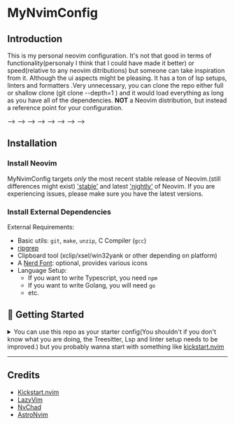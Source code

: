 # MyNvimConfig

## Introduction

This is my personal neovim configuration.
It's not that good in terms of functionality(personaly I think that I could have made it better) or speed(relative to any neovim ditributions) but someone can take inspiration from it. 
Although the ui aspects might be pleasing. It has a ton of lsp setups, linters and formatters .Very unnecessary, you can clone the repo either full or shallow clone (git clone --depth=1 <filename>) and it would load everything as long as you have all of the dependencies.
**NOT** a Neovim distribution, but instead a reference point for your configuration.
<!-- ## Requirements -->
<!---->
<!-- - Neovim >= 0.10.0(Currenly I'm using v0.11.0-dev-574+g0c2860d9e) -->
<!-- - Treesitter -->
<!-- <!-- - LSP --> -->
<!-- <!-- - Formatters --> -->
<!-- <!-- - Linters --> -->
<!-- <!-- - Autocompletion --> -->
<!-- <!-- - Telescope --> -->
<!-- <!-- - Oil --> -->
<!-- <!-- - Gitsigns --> -->
<!-- <!-- - Gitgutter --> -->
<!-- - Git(prefered) -->
<!-- - C/C++ Compiler -->
<!-- - Pip -->
<!-- - Node -->
<!-- - Cargo -->
<!---->
## Installation
### Install Neovim

MyNvimConfig targets *only* the most recent stable release of Neovim.(still differences might exist)
['stable'](https://github.com/neovim/neovim/releases/tag/stable) and latest
['nightly'](https://github.com/neovim/neovim/releases/tag/nightly) of Neovim.
If you are experiencing issues, please make sure you have the latest versions.
### Install External Dependencies

External Requirements:
- Basic utils: `git`, `make`, `unzip`, C Compiler (`gcc`)
- [ripgrep](https://github.com/BurntSushi/ripgrep#installation)
- Clipboard tool (xclip/xsel/win32yank or other depending on platform)
- A [Nerd Font](https://www.nerdfonts.com/): optional, provides various icons
  <!-- - if you have it set `vim.g.have_nerd_font` in `init.lua` to true -->
- Language Setup:
  - If you want to write Typescript, you need `npm`
  - If you want to write Golang, you will need `go`
  - etc.

## 🚀 Getting Started

<!-- You can find a starter template for **LazyVim** [here](https://github.com/LazyVim/starter) -->

<!-- <details><summary>Try it with Docker</summary> -->
<!---->
<!-- ```sh -->
<!-- docker run -w /root -it --rm alpine:edge sh -uelic ' -->
<!--   apk add git lazygit neovim ripgrep alpine-sdk --update -->
<!--   git clone https://github.com/LazyVim/starter ~/.config/nvim -->
<!--   cd ~/.config/nvim -->
<!--   nvim -->
<!-- ' -->
<!-- ``` -->
<!---->
<!-- </details> -->

<details><summary>You can use this repo as your starter config(You shouldn't if you don't know what you are doing, the Treesitter, Lsp and linter setup needs to be improved.) but you probably wanna start with something like <a href="https://github.com/nvim-lua/kickstart.nvim">kickstart.nvim</a></summary>

- Make a backup of your current Neovim files:

  ```sh
  mv ~/.config/nvim ~/.config/nvim.bak
  mv ~/.local/share/nvim ~/.local/share/nvim.bak
  ```

- Clone the repo:

  ```sh
  git clone https://github.com/mmj2023/MyNvimConfig ~/.config/nvim
  ```
  Or, if you just use the latest version:

  ```sh
  git clone --depth=1 https://github.com/mmj2023/MyNvimConfig ~/.config/nvim
  ```

- Remove the `.git` folder, so you can add it to your own repo later

  ```sh
  rm -rf ~/.config/nvim/.git
  ```
  If you want to.

- Start Neovim!

  ```sh
  nvim
  ```

  <!-- Refer to the comments in the files on how to customize **LazyVim**. -->

</details>

---

  ## Credits

- [Kickstart.nvim](https://github.com/nvim-lua/kickstart.nvim)
- [LazyVim](https://github.com/AstroNvim/AstroNvim)
- [NvChad](https://github.com/NvChad/NvChad)
- [AstroNvim](https://github.com/LazyVim/LazyVim)
